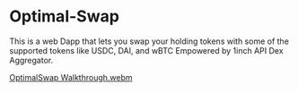 # Optimal-Swap

This is a web Dapp that lets you swap your holding tokens with some of the supported tokens like USDC, DAI, and wBTC Empowered by 1inch API Dex Aggregator.

[OptimalSwap Walkthrough.webm](https://github.com/0xumarkhatab/Optimal-Swap/assets/71306738/94d5cf49-b8ff-4bb4-85d3-1ca03b9eab31)
